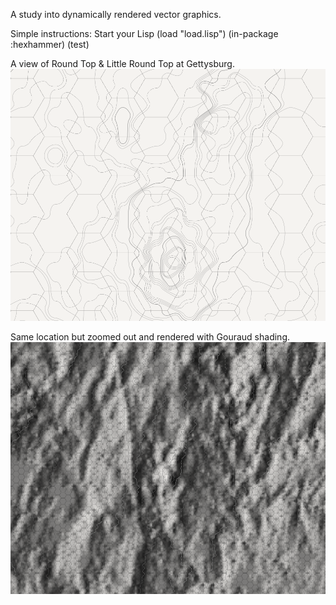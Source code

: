A study into dynamically rendered vector graphics.

Simple instructions:
       Start your Lisp
       (load "load.lisp")
       (in-package :hexhammer)
       (test)

A view of Round Top & Little Round Top at Gettysburg.
![screenshot](DOC/RoundTopNoShade.png "Topographic map of hills")

Same location but zoomed out and rendered with Gouraud shading.
![screenshot](DOC/GettysburgGouraud.png "Shaded relief map")
